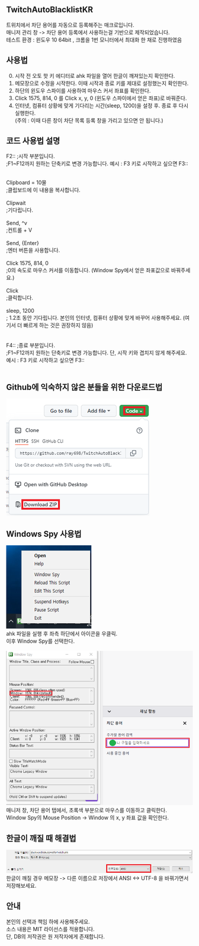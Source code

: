 ## TwitchAutoBlacklistKR
트위치에서 차단 용어를 자동으로 등록해주는 매크로입니다.<br>
매니저 관리 창 -> 차단 용어 등록에서 사용하는걸 기반으로 제작되었습니다.<br>
테스트 환경 : 윈도우 10 64bit , 크롬을 1번 모니터에서 최대화 한 채로 진행하였음

## 사용법
0. 시작 전 오토 핫 키 에디터로 ahk 파일을 열어 한글이 깨져있는지 확인한다.
1. 메모장으로 수정을 시작한다. 이때 시작과 종료 키를 제대로 설정했는지 확인한다.
2. 하단의 윈도우 스파이를 사용하여 마우스 커서 좌표를 확인한다.
3. Click 1575, 814, 0 를 Click x, y, 0 (윈도우 스파이에서 얻은 좌표)로 바꿔준다.
4. 인터넷, 컴퓨터 상황에 맞게 기다리는 시간(sleep, 1200)을 설정 후. 종료 후 다시 실행한다.<br>
(주의 : 이때 다른 창이 차단 목록 등록 창을 가리고 있으면 안 됩니다.)

## 코드 사용법 설명<br>

F2:: ;시작 부분입니다.<br>
;F1~F12까지 원하는 단축키로 변경 가능합니다. 예시 : F3 키로 시작하고 싶으면 F3::<br><br>

Clipboard = 10물<br>
;클립보드에 이 내용을 복사합니다.<br><br>
Clipwait<br>
;기다립니다.<br><br>
Send, ^v<br>
;컨트롤 + V<br><br>
Send, {Enter}<br>
;엔터 버튼을 사용합니다.<br><br>
Click 1575, 814, 0<br>
;0의 속도로 마우스 커서를 이동합니다. (Window Spy에서 얻은 좌표값으로 바꿔주세요.)<br><br>
Click<br>
;클릭합니다.<br><br>
sleep, 1200<br>
; 1.2초 동안 기다립니다. 본인의 인터넷, 컴퓨터 상황에 맞게 바꾸어 사용해주세요. (여기서 더 빠르게 하는 것은 권장하지 않음)<br><br>
<br>
F4:: ;종료 부분입니다.<br>
;F1~F12까지 원하는 단축키로 변경 가능합니다. 단, 시작 키와 겹치지 않게 해주세요. 예시 : F3 키로 시작하고 싶으면 F3:: <br><br>

## Github에 익숙하지 않은 분들을 위한 다운로드법
![다운로드](https://github.com/ray698/TwitchAutoBlacklistKR/blob/main/Download.png)

## Windows Spy 사용법

![Window Spy 켜기](https://github.com/ray698/TwitchAutoBlacklistKR/blob/main/WindowsSpy1.png)
<br>
ahk 파일을 실행 후 좌측 하단에서 아이콘을 우클릭.<br>
이후 Window Spy를 선택한다.<br>
<br>
![Window Spy 사용](https://github.com/ray698/TwitchAutoBlacklistKR/blob/main/WindowsSpy2.png)<br>
매니저 창, 차단 용어 탭에서, 초록색 부분으로 마우스를 이동하고 클릭한다.<br>
Window Spy의 Mouse Position -> Window 의 x, y 좌표 값을 확인한다.<br>

## 한글이 깨질 때 해결법
![한글이 깨져요](https://github.com/ray698/TwitchAutoBlacklistKR/blob/main/BrokenLang.PNG)<br>
한글이 깨질 경우 메모장 -> 다른 이름으로 저장에서 ANSI <-> UTF-8 을 바꿔가면서 저장해보세요.

## 안내
본인의 선택과 책임 하에 사용해주세요.<br>
소스 내용은 MIT 라이선스를 적용합니다. <br>
단, DB의 저작권은 원 저작자에게 존재합니다.
